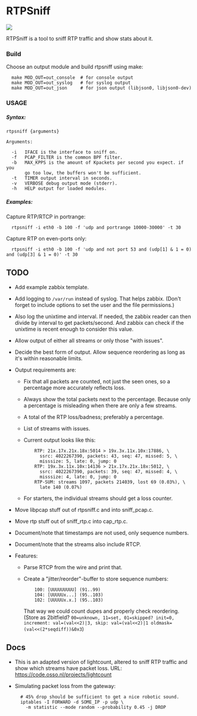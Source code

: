 RTPSniff 
========

![](https://travis-ci.org/lmangani/rtpsniff.svg?branch=master)

RTPSniff is a tool to sniff RTP traffic and show stats about it.

### Build
Choose an output module and build rtpsniff using make:
```
  make MOD_OUT=out_console  # for console output
  make MOD_OUT=out_syslog   # for syslog output
  make MOD_OUT=out_json     # for json output (libjson0, libjson0-dev)

```

### USAGE
##### Syntax:
```
rtpsniff {arguments}

Arguments:

  -i   IFACE is the interface to sniff on.
  -f   PCAP_FILTER is the common BPF filter.
  -b   MAX_KPPS is the amount of Kpackets per second you expect. if you
       go too low, the buffers won't be sufficient.
  -t   TIMER output interval in seconds.
  -v   VERBOSE debug output mode (stderr).
  -h   HELP output for loaded modules.

```

##### Examples:
Capture RTP/RTCP in portrange:
```
  rtpsniff -i eth0 -b 100 -f 'udp and portrange 10000-30000' -t 30

```

Capture RTP on even-ports only:
```
  rtpsniff -i eth0 -b 100 -f 'udp and not port 53 and (udp[1] & 1 = 0) and (udp[3] & 1 = 0)' -t 30
```


TODO
----

* Add example zabbix template.

* Add logging to `/var/run` instead of syslog. That helps zabbix.
  (Don't forget to include options to set the user and the file permissions.)

* Also log the unixtime and interval. If needed, the zabbix reader can then
  divide by interval to get packets/second. And zabbix can check if the unixtime
  is recent enough to consider this value.

* Allow output of either all streams or only those "with issues".

* Decide the best form of output. Allow sequence reordering as long as
  it's within reasonable limits.

* Output requirements are:
  * Fix that all packets are counted, not just the seen ones, so a percentage
    more accurately reflects loss.

  * Always show the total packets next to the percentage. Because only a
    percentage is misleading when there are only a few streams.

  * A total of the RTP loss/badness; preferably a percentage.

  * List of streams with issues.

  * Current output looks like this:

            RTP: 21x.17x.21x.18x:5014 > 19x.3x.11x.10x:17886, \
              ssrc: 4022267390, packets: 43, seq: 47, missed: 5, \
              misssize: 5, late: 0, jump: 0
            RTP: 19x.3x.11x.10x:14136 > 21x.17x.21x.18x:5012, \
              ssrc: 4022267390, packets: 39, seq: 47, missed: 4, \
              misssize: 4, late: 0, jump: 0
            RTP-SUM: streams 1097, packets 214039, lost 69 (0.03%), \
              late 140 (0.07%)

  * For starters, the individual streams should get a loss counter.

* Move libpcap stuff out of rtpsniff.c and into sniff\_pcap.c.

* Move rtp stuff out of sniff\_rtp.c into cap\_rtp.c.

* Document/note that timestamps are not used, only sequence numbers.

* Document/note that the streams also include RTCP.

* Features:
  * Parse RTCP from the wire and print that.

  * Create a "jitter/reorder"-buffer to store sequence numbers:
 
            100: [UUUUUUUUU] (91..99)
            104: [UUUUUx...] (95..103)
            102: [UUUUUx.x.] (95..103)

    That way we could count dupes and properly check reordering.
    (Store as 2bitfield? `00=unknown, 11=set, 01=skipped?
    init=0, increment: val=(val<<2)|3, skip: val=(val<<2)|1
    oldmask=(val<<(2*seqdiff))&0x3`)


Docs
----
  
* This is an adapted version of lightcount, altered to sniff RTP
  traffic and show which streams have packet loss.
  URL: https://code.osso.nl/projects/lightcount

* Simulating packet loss from the gateway:

        # 45% drop should be sufficient to get a nice robotic sound.
        iptables -I FORWARD -d SOME_IP -p udp \
          -m statistic --mode random --probability 0.45 -j DROP
